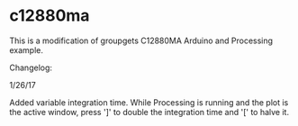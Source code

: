 # c12880ma
This is a modification of groupgets C12880MA Arduino and Processing example.

Changelog:

1/26/17

Added variable integration time. While Processing is running and the plot is the active window, press ']' to double the integration time and '[' to halve it.
